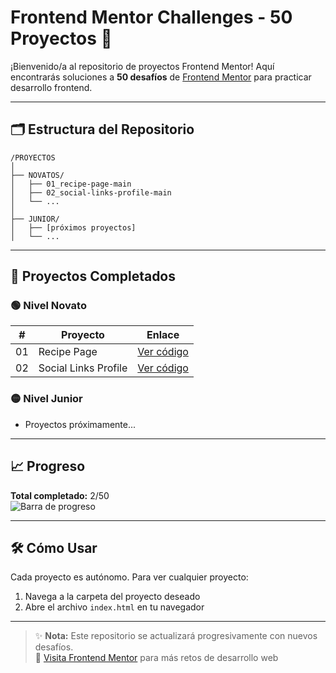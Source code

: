 # Frontend Mentor Challenges - 50 Proyectos 🚀

¡Bienvenido/a al repositorio de proyectos Frontend Mentor! Aquí encontrarás soluciones a **50 desafíos** de [Frontend Mentor](https://www.frontendmentor.io) para practicar desarrollo frontend.

---

## 🗂 Estructura del Repositorio
```text
/PROYECTOS
│
├── NOVATOS/
│   ├── 01_recipe-page-main
│   ├── 02_social-links-profile-main
│   └── ...
│
├── JUNIOR/
│   ├── [próximos proyectos]
│   └── ...
```
---

## 📌 Proyectos Completados

### 🟢 Nivel Novato
| #   | Proyecto | Enlace |
|-----|----------|--------|
| 01  | Recipe Page | [Ver código](https://github.com/Ledyba-Dev/FRONTEND_MENTOR_50/tree/main/NOVATOS/01_recipe-page-main) |
| 02  | Social Links Profile | [Ver código](https://github.com/Ledyba-Dev/FRONTEND_MENTOR_50/tree/main/NOVATOS/02_social-links-profile-main) |

### 🟡 Nivel Junior
* Proyectos próximamente...

---

## 📈 Progreso
**Total completado:** 2/50  
![Barra de progreso](https://progress-bar.dev/4/?title=Progreso&width=400)

---

## 🛠 Cómo Usar
Cada proyecto es autónomo. Para ver cualquier proyecto:
1. Navega a la carpeta del proyecto deseado
2. Abre el archivo `index.html` en tu navegador

---

> ✨ **Nota:** Este repositorio se actualizará progresivamente con nuevos desafíos.  
> 🔗 [Visita Frontend Mentor](https://www.frontendmentor.io) para más retos de desarrollo web
